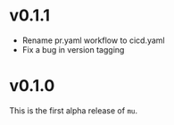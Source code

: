 # v0.1.1

* Rename pr.yaml workflow to cicd.yaml
* Fix a bug in version tagging

# v0.1.0

This is the first alpha release of `mu`.
